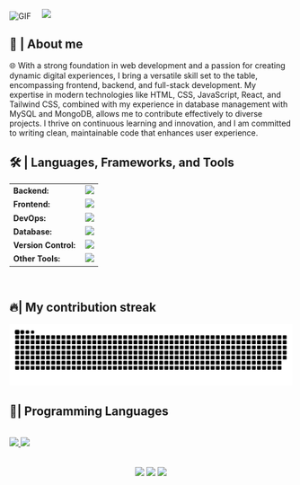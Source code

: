 



<img align="center" height="110px" alt="GIF" src="https://media.giphy.com/media/CVtNe84hhYF9u/giphy.gif"> &nbsp; &nbsp; <img src="https://readme-typing-svg.herokuapp.com/?font=Roboto&weight=900&size=40=true&vCenter=true&width=500&height=40&duration=4000&color=B3B3B3&lines=WWW.Sahilandhare.works"/> 


<h2>📖 | About me</h2> 
🌐 With a strong foundation in web development and a passion for creating dynamic digital experiences, I bring a versatile skill set to the table, encompassing frontend, backend, and full-stack development. My expertise in modern technologies like HTML, CSS, JavaScript, React, and Tailwind CSS, combined with my experience in database management with MySQL and MongoDB, allows me to contribute effectively to diverse projects. I thrive on continuous learning and innovation, and I am committed to writing clean, maintainable code that enhances user experience. 

<h2>🛠️ | Languages, Frameworks, and Tools </h2>
<table>
    <tr>
        <td style="font-weight: bold; padding-right: 10px; vertical-align: center; border: none;">Backend:</td>
        <td><img height="40" src="https://skillicons.dev/icons?i=nodejs,express"/></td>
    </tr>
    <tr>
        <td style="font-weight: bold; padding-right: 10px; vertical-align: center;">Frontend:</td>
        <td><img height="40" src="https://skillicons.dev/icons?i=react,nextjs,tailwind,bootstrap,html,css,js"/></td>
    </tr>
    <tr>
        <td style="font-weight: bold; padding-right: 10px; vertical-align: center; border: none;">DevOps:</td>
        <td><img height="40" src="https://skillicons.dev/icons?i=docker,jenkins,githubactions,gcp,aws,prometheus,terraform,azure,kubernetes"/></td>
    </tr>
    <tr>
        <td style="font-weight: bold; padding-right: 10px; vertical-align: center; border: none;">Database:</td>
        <td><img height="40" src="https://skillicons.dev/icons?i=mysql,postgresql,firebase,graphql,mongodb,redis,elasticsearch"/></td>
    </tr>
    <tr>
        <td style="font-weight: bold; padding-right: 10px; vertical-align: center; border: none;">Version Control:</td>
        <td><img height="40" src="https://skillicons.dev/icons?i=github,gitlab,bitbucket"/></td>
    </tr>
    <tr>
        <td style="font-weight: bold; padding-right: 10px; vertical-align: center; border: none;">Other Tools:</td>
        <td><img height="40" src="https://skillicons.dev/icons?i=rabbitmq,grafana"/></td>
    </tr>
</table>
<br>

<div>
<h2>🔥| My contribution streak</h2>
  <img alt="snake eating my contributions" src="https://raw.githubusercontent.com/sahil-172002/sahil-172002/output/github-contribution-grid-snake.svg" />
</div>



<h2>🪬| Programming Languages</h2>
<br>

<a href="https://github.com/sahil-172002">
<img height="180em" src="https://github-readme-stats-eight-theta.vercel.app/api?username=sahil-172002&show_icons=true&theme=algolia&include_all_commits=true&count_private=true"/>

<a href="https://github.com/DenverCoder1/github-readme-streak-stats">
   <img height="180em" src="https://github-readme-stats-eight-theta.vercel.app/api/top-langs/?username=sahil-172002&layout=compact&langs_count=8&theme=algolia&include_all_commits=true&count_private=true"/>
  </a>
  <br>
  <br>
  <br>
<div align="center">
<a style="text-decoration: none" target="_blank"href="https://github.com/sahil-172002">
<img src="https://visitor-badge.laobi.icu/badge?page_id=sahil-172002.sahil-172002&left_color=gray&right_color=blue&left_text=Coders%20visitors">
</a>
<a style="text-decoration: none" target="_blank" href="https://x.com/Sahil_1718_" >
<img width="60"src="https://img.shields.io/twitter/follow/chipro?label=Follow&style=social">
</a>
<a style="text-decoration: none" target="_blank" href="https://www.linkedin.com/in/sahil-andhare-3248b5205/" >
<img width="70"src="https://img.shields.io/badge/-Connect-blue?style=flat&logo=Linkedin&logoColor=white">
</a>
</div>



 


